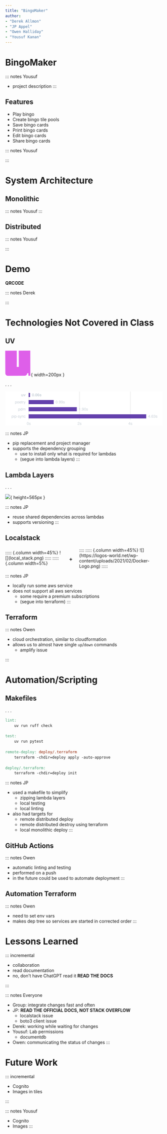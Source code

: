 ```yaml
---
title: "BingoMaker"
author:
- "Derek Allmon"
- "JP Appel"
- "Owen Halliday"
- "Yousuf Kanan"
---
```


# BingoMaker

<!-- TODO: BingoMaker Branding -->

::: notes
Yousuf

* project description
:::

## Features

* Play bingo
* Create bingo tile pools
* Save bingo cards
* Print bingo cards
* Edit bingo cards
* Share bingo cards

::: notes
Yousuf

:::

# System Architecture

## Monolithic

::: notes
Yousuf
:::

## Distributed

::: notes
Yousuf

:::

# Demo

**QRCODE**

::: notes
Derek

:::

# Technologies Not Covered in Class

## UV

![](uv_logo.svg){ width=200px }

. . .

![Speed Comparisons for UV](uv_speeds.svg)

::: notes
JP

* pip replacement and project manager
* supports the dependency grouping
    * use to install only what is required for lambdas
    * (segue into lambda layers)
:::


## Lambda Layers

. . .

![](https://docs.aws.amazon.com/images/lambda/latest/dg/images/lambda-layers-diagram.png){ height=565px }

::: notes
JP

* reuse shared dependencies across lambdas
* supports versioning
:::

## Localstack

<div class="columns" style="align-items: center;">
::::: {.column width=45%}
![](local_stack.png)
:::::
::::: {.column width=5%}
<h3><b>+</b></h3>
::::
::::: {.column width=45%}
![](https://logos-world.net/wp-content/uploads/2021/02/Docker-Logo.png)
:::::
</div>

::: notes
JP

* locally run some aws service
* does not support all aws services
    * some require a premium subscriptions
    * (segue into terraform)
:::

## Terraform

::: notes
Owen

<!-- JP: this slide should be fairly light, it should be what is terraform not how we use it -->
<!-- JP: the how we use terraform comes in the next section -->

* cloud orchestration, similar to cloudformation
* allows us to almost have single `up`/`down` commands
    * amplify issue
<!-- JP: might want to place amplify issue in the automation section -->

:::

# Automation/Scripting

## Makefiles

. . .

```makefile
lint:
    uv run ruff check

test:
    uv run pytest

remote-deploy: deploy/.terraform
    terraform -chdir=deploy apply -auto-approve

deploy/.terraform:
    terraform -chdir=deploy init
```

::: notes
JP

* used a makefile to simplify
    * zipping lambda layers
    * local testing
    * local linting
* also had targets for
    * remote distributed deploy
    * remote distributed destroy using terraform
    * local monolithic deploy
:::

## GitHub Actions

<!-- TODO: github logo, green checkmark :) -->

::: notes
Owen

* automatic linting and testing
* performed on a push
* in the future could be used to automate deployment
:::

## Automation Terraform

::: notes
Owen

* need to set env vars
* makes dep tree so services are started in corrected order
:::


# Lessons Learned

::: incremental

* collaboration
* read documentation
* no, don't have ChatGPT read it **READ THE DOCS**

:::

::: notes
Everyone
<!-- JP: I think it's best if we all list at least one take away -->

* Group: integrate changes fast and often
* JP: **READ THE OFFICIAL DOCS, NOT STACK OVERFLOW**
    * localstack issue
    * boto3 client issue
* Derek: working while waiting for changes
* Yousuf: Lab permissions
    * documentdb
* Owen: communicating the status of changes
:::

# Future Work

::: incremental

* Cognito
* Images in tiles

:::

::: notes
Yousuf

* Cognito
* Images
:::
